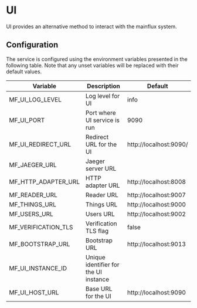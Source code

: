 # UI

UI provides an alternative method to interact with the mainflux system.

## Configuration

The service is configured using the environment variables presented in the
following table. Note that any unset variables will be replaced with their
default values.

| Variable            | Description                           | Default                |
| ------------------- | ------------------------------------- | ---------------------- |
| MF_UI_LOG_LEVEL     | Log level for UI                      | info                   |
| MF_UI_PORT          | Port where UI service is run          | 9090                   |
| MF_UI_REDIRECT_URL  | Redirect URL for the UI               | http://localhost:9090/ |
| MF_JAEGER_URL       | Jaeger server URL                     |                        |
| MF_HTTP_ADAPTER_URL | HTTP adapter URL                      | http://localhost:8008  |
| MF_READER_URL       | Reader URL                            | http://localhost:9007  |
| MF_THINGS_URL       | Things URL                            | http://localhost:9000  |
| MF_USERS_URL        | Users URL                             | http://localhost:9002  |
| MF_VERIFICATION_TLS | Verification TLS flag                 | false                  |
| MF_BOOTSTRAP_URL    | Bootstrap URL                         | http://localhost:9013  |
| MF_UI_INSTANCE_ID   | Unique identifier for the UI instance |                        |
| MF_UI_HOST_URL      | Base URL for the UI                   | http://localhost:9090  |
